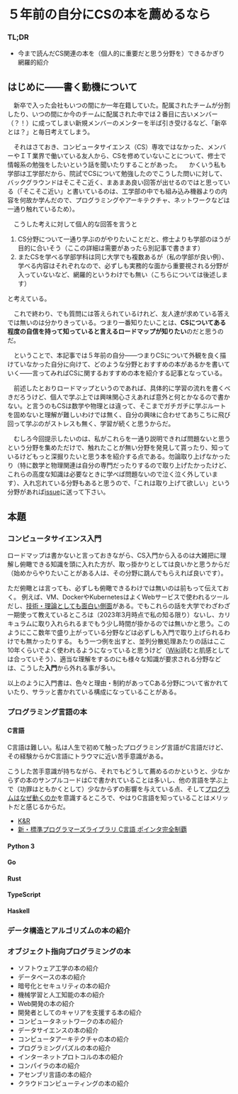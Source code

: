 # ５年前の自分にCSの本を薦めるなら

### TL;DR

- 今まで読んだCS関連の本を（個人的に重要だと思う分野を）できるかぎり網羅的紹介

## はじめに――書く動機について

　新卒で入った会社もいつの間にか一年在籍していた。配属されたチームが分割したり、いつの間にか今のチームに配属された中では２番目に古いメンバー（？！）に成ってしまい新規メンバーのメンターを半ば引き受けるなど、「新卒とは？」と毎日考えてしまう。

　それはさておき、コンピュータサイエンス（CS）専攻ではなかった、メンバーやＩＴ業界で働いている友人から、CSを修めていないことについて、修士で情報系の勉強をしたいという話を聞いたりすることがあった。
　かくいう私も学部は工学部だから、院試でCSについて勉強したのでこうした問いに対して、バックグラウンドはそこそこ近く、まあまあ良い回答が出せるのではと思っている（「そこそこ近い」と書いているのは、工学部の中でも組み込み機器よりの内容を何故か学んだので、プログラミングやアーキテクチャ、ネットワークなどは一通り触れているため）。

　こうした考えに対して個人的な回答を言うと

1. CS分野について一通り学ぶのがやりたいことだと、修士よりも学部のほうが目的に合いそう（ここの詳細は需要があったら別記事で書きます）
2. またCSを学べる学部学科は同じ大学でも複数あるが（私の学部が良い例）、学べる内容はそれぞれなので、必ずしも実務的な面から重要視される分野が入っていないなど、網羅的というわけでも無い（こちらについては後述します）

と考えている。

　これで終わり、でも質問には答えられているけれど、友人達が求めている答えでは無いのは分かりきっている。つまり一番知りたいことは、**CSについてある程度の自信を持って知っていると言えるロードマップが知りたい**のだと思うのだ。

　ということで、本記事では５年前の自分――つまりCSについて外観を良く描けていなかった自分に向けて、どのような分野とおすすめの本があるかを書いていく――言ってみればCSに関するおすすめの本を紹介する記事となっている。

　前述したとおりロードマップというのであれば、具体的に学習の流れを書くべきだろうけど、個人で学ぶ上では興味関心さえあれば意外と何とかなるので書かない。と言うのもCSは数学や物理とは違って、そこまでガチガチに学ぶルートを固めないと理解が難しいわけでは無く、自分の興味に合わせてあちこちに飛び回って学ぶのがストレスも無く、学習が続くと思うからだ。

　むしろ今回提示したいのは、私がこれらを一通り説明できれば問題ないと思うという分野を集めただけで、触れたことが無い分野を発見して貰ったり、知っているけどもっと深掘りたいと思う本を紹介する点である。勿論取り上げなかったり（特に数学と物理関連は自分の専門だったりするので取り上げたかったけど、これらの高度な知識は必要なときに学べば問題ないので泣く泣く外しています）、入れ忘れている分野もあると思うので、「これは取り上げて欲しい」という分野があれば[issue](https://github.com/smimom/isucon_hiden/issues)に送って下さい。

## 本題

### コンピュータサイエンス入門

ロードマップは書かないと言っておきながら、CS入門から入るのは大雑把に理解し俯瞰できる知識を頭に入れた方が、取っ掛かりとしては良いかと思うからだ（始めからやりたいことがある人は、その分野に跳んでもらえれば良いです）。

ただ俯瞰とは言っても、必ずしも俯瞰できるわけでは無いのは前もって伝えておく。
例えば、VM、DockerやKubernetesはよくWebサービスで使われるツールだし、[技術・理論としても面白い側面](https://turingcomplete.fm/7)がある。でもこれらの話を大学でわざわざ一期使って教えているところは（2023年3月時点で私の知る限り）ないし、カリキュラムに取り入れられるまでもう少し時間が掛かるのでは無いかと思う。このようにここ数年で盛り上がっている分野などは必ずしも入門で取り上げられるわけでも無かったりする。
もう一つ例を出すと、並列分散処理あたりの話はここ10年くらいでよく使われるようになっていると思うけど（[Wiki](https://ja.wikipedia.org/wiki/CPU%E5%B9%B4%E8%A1%A8#2000%E5%B9%B4%E4%BB%A3%E5%BE%8C%E5%8D%8A_%E4%B8%A6%E5%88%97%E5%8C%96%E3%81%AE%E9%80%B2%E5%B1%95)読むと肌感としては合っていそう）、適当な理解をするのにも様々な知識が要求される分野などは、こうした**入門**から外れる事が多い。

以上のように入門書は、色々と理由・制約があってCある分野について省かれていたり、サラッと書かれている構成になっていることがある。


### プログラミング言語の本

#### C言語

C言語は難しい。私は人生で初めて触ったプログラミング言語がC言語だけど、その経験からかC言語にトラウマに近い苦手意識がある。

こうした苦手意識が持ちながら、それでもどうして薦めるのかというと、少なからずの本のサンプルコードはCで書かれていることは多いし、他の言語を学ぶ上で（功罪はともかくとして）少なからずの影響を与えている点、そして[プログラムはなぜ動くのか](https://amzn.asia/d/3MflYO9)を意識するところで、やはりC言語を知っていることはメリットだと感じるからだ。


- [K&R](https://amzn.asia/d/0363tV0)
- [新・標準プログラマーズライブラリ C言語 ポインタ完全制覇](https://amzn.asia/d/2P5xT1H)



#### Python 3

#### Go

#### Rust

#### TypeScript

#### Haskell

### データ構造とアルゴリズムの本の紹介


###  オブジェクト指向プログラミングの本


- ソフトウェア工学の本の紹介
- データベースの本の紹介
- 暗号化とセキュリティの本の紹介
- 機械学習と人工知能の本の紹介
- Web開発の本の紹介
- 開発者としてのキャリアを支援する本の紹介
- コンピュータネットワークの本の紹介
- データサイエンスの本の紹介
- コンピュータアーキテクチャの本の紹介
- プログラミングパズルの本の紹介
- インターネットプロトコルの本の紹介
- コンパイラの本の紹介
- アセンブリ言語の本の紹介
- クラウドコンピューティングの本の紹介
